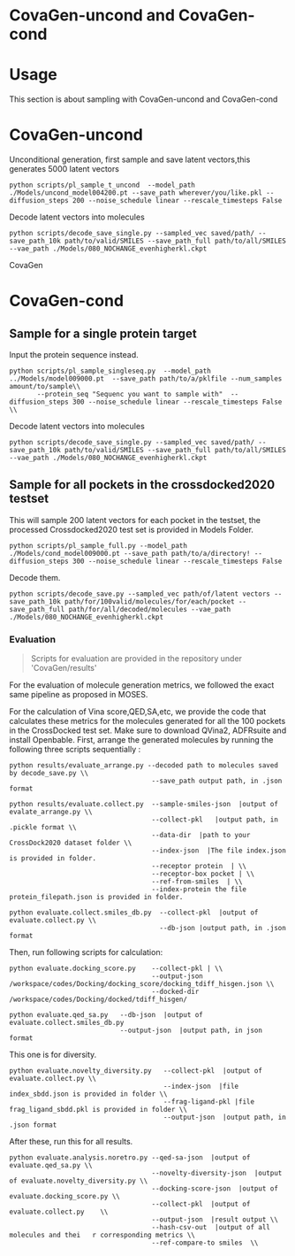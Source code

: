 # CovaGen-uncond and CovaGen-cond

# Usage

This section is about sampling with CovaGen-uncond and CovaGen-cond

# CovaGen-uncond
Unconditional generation, first sample and save latent vectors,this generates 5000 latent vectors
```
python scripts/pl_sample_t_uncond  --model_path ./Models/uncond_model004200.pt --save_path wherever/you/like.pkl --diffusion_steps 200 --noise_schedule linear --rescale_timesteps False
```
Decode latent vectors into molecules
```
python scripts/decode_save_single.py --sampled_vec saved/path/ --save_path_10k path/to/valid/SMILES --save_path_full path/to/all/SMILES --vae_path ./Models/080_NOCHANGE_evenhigherkl.ckpt
```
CovaGen
# CovaGen-cond

## Sample for a single protein target
Input the protein sequence instead.
```
python scripts/pl_sample_singleseq.py  --model_path ../Models/model009000.pt  --save_path path/to/a/pklfile --num_samples amount/to/sample\\
       --protein_seq "Sequenc you want to sample with"  --diffusion_steps 300 --noise_schedule linear --rescale_timesteps False \\
```
Decode latent vectors into molecules
```
python scripts/decode_save_single.py --sampled_vec saved/path/ --save_path_10k path/to/valid/SMILES --save_path_full path/to/all/SMILES --vae_path ./Models/080_NOCHANGE_evenhigherkl.ckpt
```

## Sample for all pockets in the crossdocked2020 testset
This will sample 200 latent vectors for each pocket in the testset, the processed Crossdocked2020 test set is provided in Models Folder.
```
python scripts/pl_sample_full.py --model_path ./Models/cond_model009000.pt --save_path path/to/a/directory! --diffusion_steps 300 --noise_schedule linear --rescale_timesteps False 
```
Decode them.
```
python scripts/decode_save.py --sampled_vec path/of/latent vectors --save_path_10k path/for/100valid/molecules/for/each/pocket --save_path_full path/for/all/decoded/molecules --vae_path ./Models/080_NOCHANGE_evenhigherkl.ckpt
```

### Evaluation
>Scripts for evaluation are provided in the repository under 'CovaGen/results'

For the evaluation of molecule generation metrics, we followed the exact same pipeline as proposed in MOSES.

For the calculation of Vina score,QED,SA,etc, we provide the code that calculates these metrics for the molecules generated for all the 100 pockets in the CrossDocked test set.
Make sure to download QVina2, ADFRsuite and install Openbable.
First, arrange the generated molecules by running the following three scripts sequentially :
```
python results/evaluate_arrange.py --decoded path to molecules saved by decode_save.py \\
                                    --save_path output path, in .json format                                  
```
```
python results/evaluate.collect.py  --sample-smiles-json  |output of evalate_arrange.py \\ 
                                    --collect-pkl   |output path, in .pickle format \\
                                    --data-dir  |path to your CrossDock2020 dataset folder \\ 
                                    --index-json  |The file index.json is provided in folder.  
                                    --receptor protein  | \\
                                    --receptor-box pocket | \\
                                    --ref-from-smiles  | \\
                                    --index-protein the file protein_filepath.json is provided in folder.
```
```
python evaluate.collect.smiles_db.py  --collect-pkl  |output of evaluate.collect.py \\
                                      --db-json |output path, in .json format
```
Then, run following scripts for calculation:
```
python evaluate.docking_score.py    --collect-pkl | \\
                                    --output-json /workspace/codes/Docking/docking_score/docking_tdiff_hisgen.json \\ 
                                    --docked-dir /workspace/codes/Docking/docked/tdiff_hisgen/
```
```
python evaluate.qed_sa.py   --db-json  |output of evaluate.collect.smiles_db.py
                            --output-json  |output path, in json format
```
This one is for diversity.
```
python evaluate.novelty_diversity.py   --collect-pkl  |output of evaluate.collect.py \\
                                       --index-json  |file index_sbdd.json is provided in folder \\
                                       --frag-ligand-pkl |file frag_ligand_sbdd.pkl is provided in folder \\
                                       --output-json  |output path, in .json format 
```
After these, run this for all results.
```
python evaluate.analysis.noretro.py --qed-sa-json  |output of evaluate.qed_sa.py \\
                                    --novelty-diversity-json  |output of evaluate.novelty_diversity.py \\
                                    --docking-score-json  |output of evaluate.docking_score.py \\
                                    --collect-pkl  |output of evaluate.collect.py    \\
                                    --output-json  |result output \\
                                    --hash-csv-out  |output of all molecules and thei   r corresponding metrics \\
                                    --ref-compare-to smiles  \\                   
```
